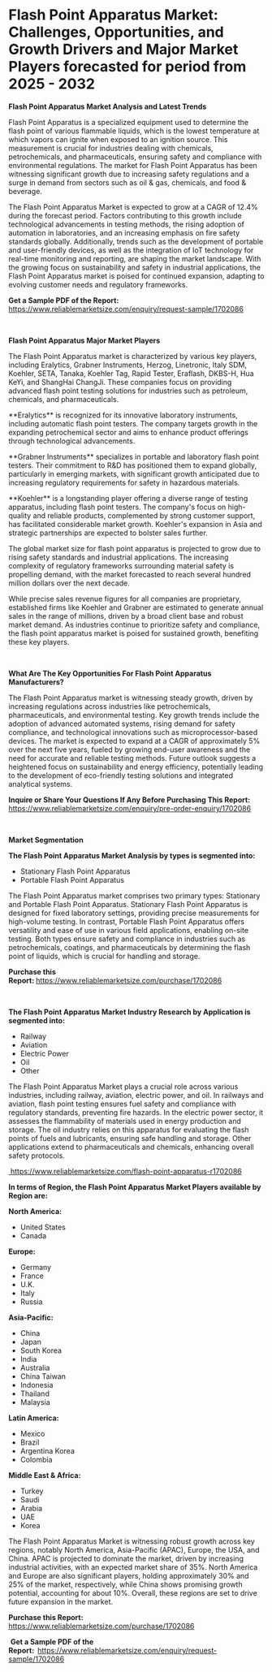 <p><h1>Flash Point Apparatus Market: Challenges, Opportunities, and Growth Drivers and Major Market Players forecasted for period from 2025 - 2032</h1></p><p><strong>Flash Point Apparatus Market Analysis and Latest Trends</strong></p>
<p><p>Flash Point Apparatus is a specialized equipment used to determine the flash point of various flammable liquids, which is the lowest temperature at which vapors can ignite when exposed to an ignition source. This measurement is crucial for industries dealing with chemicals, petrochemicals, and pharmaceuticals, ensuring safety and compliance with environmental regulations. The market for Flash Point Apparatus has been witnessing significant growth due to increasing safety regulations and a surge in demand from sectors such as oil & gas, chemicals, and food & beverage.</p><p>The Flash Point Apparatus Market is expected to grow at a CAGR of 12.4% during the forecast period. Factors contributing to this growth include technological advancements in testing methods, the rising adoption of automation in laboratories, and an increasing emphasis on fire safety standards globally. Additionally, trends such as the development of portable and user-friendly devices, as well as the integration of IoT technology for real-time monitoring and reporting, are shaping the market landscape. With the growing focus on sustainability and safety in industrial applications, the Flash Point Apparatus market is poised for continued expansion, adapting to evolving customer needs and regulatory frameworks.</p></p>
<p><strong>Get a Sample PDF of the Report:&nbsp;</strong> <a href="https://www.reliablemarketsize.com/enquiry/request-sample/1702086?utm_campaign=3560&utm_medium=2&utm_source=Github&utm_content=ia&utm_term=16042025&utm_id=flash-point-apparatus">https://www.reliablemarketsize.com/enquiry/request-sample/1702086</a></p>
<p>&nbsp;</p>
<p><strong>Flash Point Apparatus Major Market Players</strong></p>
<p><p>The Flash Point Apparatus market is characterized by various key players, including Eralytics, Grabner Instruments, Herzog, Linetronic, Italy SDM, Koehler, SETA, Tanaka, Koehler Tag, Rapid Tester, Eraflash, DKBS-H, Hua KeYi, and ShangHai ChangJi. These companies focus on providing advanced flash point testing solutions for industries such as petroleum, chemicals, and pharmaceuticals.</p><p>**Eralytics** is recognized for its innovative laboratory instruments, including automatic flash point testers. The company targets growth in the expanding petrochemical sector and aims to enhance product offerings through technological advancements.</p><p>**Grabner Instruments** specializes in portable and laboratory flash point testers. Their commitment to R&D has positioned them to expand globally, particularly in emerging markets, with significant growth anticipated due to increasing regulatory requirements for safety in hazardous materials.</p><p>**Koehler** is a longstanding player offering a diverse range of testing apparatus, including flash point testers. The company's focus on high-quality and reliable products, complemented by strong customer support, has facilitated considerable market growth. Koehler's expansion in Asia and strategic partnerships are expected to bolster sales further.</p><p>The global market size for flash point apparatus is projected to grow due to rising safety standards and industrial applications. The increasing complexity of regulatory frameworks surrounding material safety is propelling demand, with the market forecasted to reach several hundred million dollars over the next decade.</p><p>While precise sales revenue figures for all companies are proprietary, established firms like Koehler and Grabner are estimated to generate annual sales in the range of millions, driven by a broad client base and robust market demand. As industries continue to prioritize safety and compliance, the flash point apparatus market is poised for sustained growth, benefiting these key players.</p></p>
<p>&nbsp;</p>
<p><strong>What Are The Key Opportunities For Flash Point Apparatus Manufacturers?</strong></p>
<p><p>The Flash Point Apparatus market is witnessing steady growth, driven by increasing regulations across industries like petrochemicals, pharmaceuticals, and environmental testing. Key growth trends include the adoption of advanced automated systems, rising demand for safety compliance, and technological innovations such as microprocessor-based devices. The market is expected to expand at a CAGR of approximately 5% over the next five years, fueled by growing end-user awareness and the need for accurate and reliable testing methods. Future outlook suggests a heightened focus on sustainability and energy efficiency, potentially leading to the development of eco-friendly testing solutions and integrated analytical systems.</p></p>
<p><strong>Inquire or Share Your Questions If Any Before Purchasing This Report:</strong> <a href="https://www.reliablemarketsize.com/enquiry/pre-order-enquiry/1702086?utm_campaign=3560&utm_medium=2&utm_source=Github&utm_content=ia&utm_term=16042025&utm_id=flash-point-apparatus">https://www.reliablemarketsize.com/enquiry/pre-order-enquiry/1702086</a></p>
<p>&nbsp;</p>
<p><strong>Market Segmentation</strong></p>
<p><strong>The Flash Point Apparatus Market Analysis by types is segmented into:</strong></p>
<p><ul><li>Stationary Flash Point Apparatus</li><li>Portable Flash Point Apparatus</li></ul></p>
<p><p>The Flash Point Apparatus market comprises two primary types: Stationary and Portable Flash Point Apparatus. Stationary Flash Point Apparatus is designed for fixed laboratory settings, providing precise measurements for high-volume testing. In contrast, Portable Flash Point Apparatus offers versatility and ease of use in various field applications, enabling on-site testing. Both types ensure safety and compliance in industries such as petrochemicals, coatings, and pharmaceuticals by determining the flash point of liquids, which is crucial for handling and storage.</p></p>
<p><strong>Purchase this Report:&nbsp;</strong><a href="https://www.reliablemarketsize.com/purchase/1702086?utm_campaign=3560&utm_medium=2&utm_source=Github&utm_content=ia&utm_term=16042025&utm_id=flash-point-apparatus">https://www.reliablemarketsize.com/purchase/1702086</a></p>
<p>&nbsp;</p>
<p><strong>The Flash Point Apparatus Market Industry Research by Application is segmented into:</strong></p>
<p><ul><li>Railway</li><li>Aviation</li><li>Electric Power</li><li>Oil</li><li>Other</li></ul></p>
<p><p>The Flash Point Apparatus Market plays a crucial role across various industries, including railway, aviation, electric power, and oil. In railways and aviation, flash point testing ensures fuel safety and compliance with regulatory standards, preventing fire hazards. In the electric power sector, it assesses the flammability of materials used in energy production and storage. The oil industry relies on this apparatus for evaluating the flash points of fuels and lubricants, ensuring safe handling and storage. Other applications extend to pharmaceuticals and chemicals, enhancing overall safety protocols.</p></p>
<p><a href="https://www.reliablemarketsize.com/flash-point-apparatus-r1702086?utm_campaign=3560&utm_medium=2&utm_source=Github&utm_content=ia&utm_term=16042025&utm_id=flash-point-apparatus">&nbsp;https://www.reliablemarketsize.com/flash-point-apparatus-r1702086</a></p>
<p><strong>In terms of Region, the Flash Point Apparatus Market Players available by Region are:</strong></p>
<p>
    <p> <strong> North America: </strong>
        <ul>
            <li>United States</li>
            <li>Canada</li>
        </ul>
        </p> 
    <p> <strong> Europe: </strong>
        <ul>
            <li>Germany</li>
            <li>France</li>
            <li>U.K.</li>
            <li>Italy</li>
            <li>Russia</li>
        </ul>
        </p> 
    <p> <strong> Asia-Pacific: </strong>
        <ul>
            <li>China</li>
            <li>Japan</li>
            <li>South Korea</li>
            <li>India</li>
            <li>Australia</li>
            <li>China Taiwan</li>
            <li>Indonesia</li>
            <li>Thailand</li>
            <li>Malaysia</li>
        </ul>
        </p> 
    <p> <strong> Latin America: </strong>
        <ul>
            <li>Mexico</li>
            <li>Brazil</li>
            <li>Argentina Korea</li>
            <li>Colombia</li>
        </ul>
        </p> 
    <p> <strong> Middle East & Africa: </strong>
        <ul>
            <li>Turkey</li>
            <li>Saudi</li>
            <li>Arabia</li>
            <li>UAE</li>
            <li>Korea</li>
        </ul>
    </p>
    </p>
<p><p>The Flash Point Apparatus Market is witnessing robust growth across key regions, notably North America, Asia-Pacific (APAC), Europe, the USA, and China. APAC is projected to dominate the market, driven by increasing industrial activities, with an expected market share of 35%. North America and Europe are also significant players, holding approximately 30% and 25% of the market, respectively, while China shows promising growth potential, accounting for about 10%. Overall, these regions are set to drive future expansion in the market.</p></p>
<p><strong>Purchase this Report: </strong><a href="https://www.reliablemarketsize.com/purchase/1702086?utm_campaign=3560&utm_medium=2&utm_source=Github&utm_content=ia&utm_term=16042025&utm_id=flash-point-apparatus">https://www.reliablemarketsize.com/purchase/1702086</a></p>
<p>&nbsp;<strong>Get a Sample PDF of the Report:&nbsp;&nbsp;</strong><a href="https://www.reliablemarketsize.com/enquiry/request-sample/1702086?utm_campaign=3560&utm_medium=2&utm_source=Github&utm_content=ia&utm_term=16042025&utm_id=flash-point-apparatus">https://www.reliablemarketsize.com/enquiry/request-sample/1702086</a></p>
<p><strong></strong></p>
<p><p></p><p></p><p></p></p>